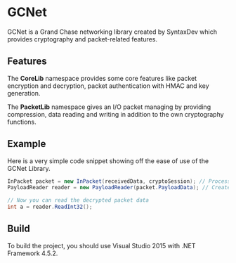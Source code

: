 # GCNet
GCNet is a Grand Chase networking library created by SyntaxDev which provides cryptography and packet-related features.
## Features
The **CoreLib** namespace provides some core features like packet encryption and decryption, packet authentication with HMAC and key generation.

The **PacketLib** namespace gives an I/O packet managing by providing compression, data reading and writing in addition to the own cryptography functions.
## Example
Here is a very simple code snippet showing off the ease of use of the GCNet Library.
```C#
InPacket packet = new InPacket(receivedData, cryptoSession); // Processes the data
PayloadReader reader = new PayloadReader(packet.PayloadData); // Creates a reader

// Now you can read the decrypted packet data
int a = reader.ReadInt32();
```
## Build
To build the project, you should use Visual Studio 2015 with .NET Framework 4.5.2.
